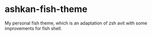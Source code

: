 ashkan-fish-theme
=================

My personal fish theme, which is an adaptation of zsh avit with some improvements for fish shell.
